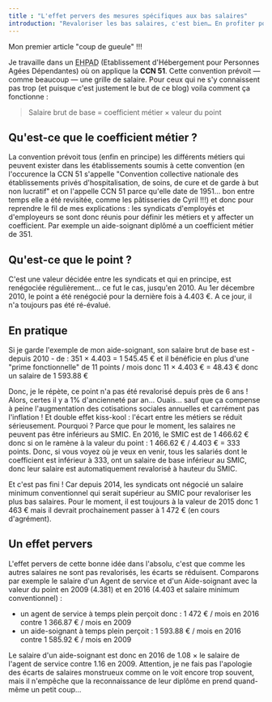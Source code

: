 ```yaml
---
title : "L'effet pervers des mesures spécifiques aux bas salaires"
introduction: "Revaloriser les bas salaires, c'est bien… En profiter pour ne pas dévaloriser dans le process les autres diplômes, ce serait mieux !"
---
```


Mon premier article "coup de gueule" !!!

Je travaille dans un <abbr title="Etablissement d'Hébergement pour Personnes Agées Dépendantes">EHPAD</abbr> (Etablissement d'Hébergement pour Personnes Agées Dépendantes) où on applique la **CCN 51**. Cette convention prévoit — comme beaucoup — une grille de salaire. Pour ceux qui ne s'y connaissent pas trop (et puisque c'est justement le but de ce blog) voila comment ça fonctionne :

> Salaire brut de base = coefficient métier &times; valeur du point

## Qu'est-ce que le coefficient métier ?

La convention prévoit tous (enfin en principe) les différents métiers qui peuvent exister dans les établissements soumis à cette convention (en l'occurence la CCN 51 s'appelle "Convention collective nationale des établissements privés d'hospitalisation, de soins, de cure et de garde à but non lucratif" et on l'appelle CCN 51 parce qu'elle date de 1951... bon entre temps elle a été revisitée, comme les pâtisseries de Cyril !!!) et donc pour reprendre le fil de mes explications : les syndicats d'employés et d'employeurs se sont donc réunis pour définir les métiers et y affecter un coefficient. Par exemple un aide-soignant diplômé a un coefficient métier de 351.

## Qu'est-ce que le point ?

C'est une valeur décidée entre les syndicats et qui en principe, est renégociée régulièrement... ce fut le cas, jusqu'en 2010. Au 1er décembre 2010, le point a été renégocié pour la dernière fois à 4.403 €. A ce jour, il n'a toujours pas été ré-évalué.

## En pratique

Si je garde l'exemple de mon aide-soignant, son salaire brut de base est - depuis 2010 - de : 351 &times; 4.403 = 1 545.45 € et il bénéficie en plus d'une "prime fonctionnelle" de 11 points / mois donc 11 &times; 4.403 € = 48.43 € donc un salaire de 1 593.88 €

Donc, je le répète, ce point n'a pas été revalorisé depuis près de 6 ans ! Alors, certes il y a 1% d'ancienneté par an... Ouais... sauf que ça compense à peine l'augmentation des cotisations sociales annuelles et carrément pas l'inflation ! Et double effet kiss-kool : l'écart entre les métiers se réduit sérieusement. Pourquoi ? Parce que pour le moment, les salaires ne peuvent pas être inférieurs au SMIC. En 2016, le SMIC est de 1 466.62 € donc si on le ramène à la valeur du point : 1 466.62 € / 4.403 € = 333 points. Donc, si vous voyez où je veux en venir, tous les salariés dont le coefficient est inférieur à 333, ont un salaire de base inférieur au SMIC, donc leur salaire est automatiquement revalorisé à hauteur du SMIC.

Et c'est pas fini ! Car depuis 2014, les syndicats ont négocié un salaire minimum conventionnel qui serait supérieur au SMIC pour revaloriser les plus bas salaires. Pour le moment, il est toujours à la valeur de 2015 donc 1 463 € mais il devrait prochainement passer à 1 472 € (en cours d'agrément).

## Un effet pervers

L'effet pervers de cette bonne idée dans l'absolu, c'est que comme les autres salaires ne sont pas revalorisés, les écarts se réduisent. Comparons par exemple le salaire d'un Agent de service et d'un Aide-soignant avec la valeur du point en 2009 (4.381) et en 2016 (4.403 et salaire minimum conventionnel)  :

 - un agent de service à temps plein perçoit donc : 1 472 € / mois en 2016 contre 1 366.87 € / mois en 2009
 - un aide-soignant à temps plein perçoit : 1 593.88 € / mois en 2016 contre  1 585.92 € / mois en 2009

Le salaire d'un aide-soignant est donc en 2016 de 1.08 &times; le salaire de l'agent de service contre 1.16 en 2009. Attention, je ne fais pas l'apologie des écarts de salaires monstrueux comme on le voit encore trop souvent, mais il n'empêche que la reconnaissance de leur diplôme en prend quand-même un petit coup...
